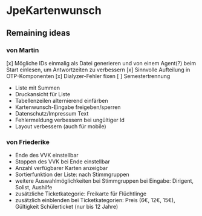 # JpeKartenwunsch

## Remaining ideas
### von Martin
[x] Mögliche IDs einmalig als Datei generieren und von einem Agent(?) beim Start einlesen, um Antwortzeiten zu verbessern
[x] Sinnvolle Aufteilung in OTP-Komponenten
[x] Dialyzer-Fehler fixen
[ ] Semestertrennung
- Liste mit Summen
- Druckansicht für Liste
- Tabellenzeilen alternierend einfärben
- Kartenwunsch-Eingabe freigeben/sperren
- Datenschutz/Impressum Text
- Fehlermeldung verbessern bei ungültiger Id
- Layout verbessern (auch für mobile)
### von Friederike
- Ende des VVK einstellbar
- Stoppen des VVK bei Ende einstellbar
- Anzahl verfügbarer Karten anzeigbar
- Sortierfunktion der Liste: nach Stimmgruppen
- weitere Auswahlmöglichkeiten bei Stimmgruppen bei Eingabe: Dirigent, Solist, Aushilfe
- zusätzliche Ticketkategorie: Freikarte für Flüchtlinge
- zusätzlich einblenden bei Ticketkategorien: Preis (6€, 12€, 15€), Gültigkeit Schülerticket (nur bis 12 Jahre)
